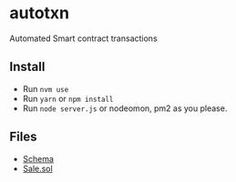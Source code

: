 # autotxn

Automated Smart contract transactions

## Install

- Run `nvm use`
- Run `yarn` or `npm install`
- Run `node server.js` or nodeomon, pm2 as you please.

## Files

- [Schema](schema.md)
- [Sale.sol](contracts/Sale.sol)
